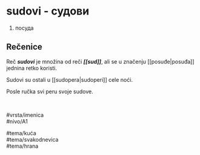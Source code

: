 # sudovi - судови

1. посуда

## Rečenice

Reč ***sudovi*** je množina od reči ***[[sud]]***, ali se u značenju [[posuđe|posuđa]] jednina retko koristi.

Sudovi su ostali u [[sudopera|sudoperi]] cele noći.  

Posle ručka svi peru svoje sudove.

<br>

#vrsta/imenica  
#nivo/A1  

#tema/kuća  
#tema/svakodnevica  
#tema/hrana  
